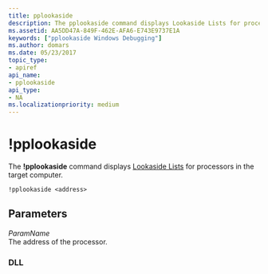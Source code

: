 ```yaml
---
title: pplookaside
description: The pplookaside command displays Lookaside Lists for processors in the target computer.
ms.assetid: AA5DD47A-849F-462E-AFA6-E743E9737E1A
keywords: ["pplookaside Windows Debugging"]
ms.author: domars
ms.date: 05/23/2017
topic_type:
- apiref
api_name:
- pplookaside
api_type:
- NA
ms.localizationpriority: medium
---
```


# !pplookaside


The **!pplookaside** command displays [Lookaside Lists](https://msdn.microsoft.com/library/windows/hardware/ff565416) for processors in the target computer.

```dbgcmd
!pplookaside <address>
```

## <span id="Parameters"></span><span id="parameters"></span><span id="PARAMETERS"></span>Parameters


<span id="ParamName"></span><span id="paramname"></span><span id="PARAMNAME"></span>*ParamName*  
The address of the processor.

### <span id="DLL"></span><span id="dll"></span>DLL

 

 






